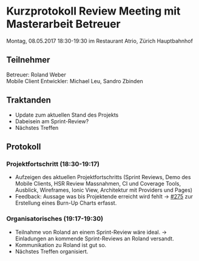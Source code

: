 # Kurzprotokoll Review Meeting mit Masterarbeit Betreuer

Montag, 08.05.2017 18:30-19:30 im Restaurant Atrio, Zürich Hauptbahnhof

## Teilnehmer
Betreuer: Roland Weber  
Mobile Client Entwickler: Michael Leu, Sandro Zbinden

## Traktanden
- Update zum aktuellen Stand des Projekts
- Dabeisein am Sprint-Review?
- Nächstes Treffen

## Protokoll

### Projektfortschritt (18:30-19:17)
- Aufzeigen des aktuellen Projektfortschritts (Sprint Reviews, Demo des Mobile Clients, HSR Review Massnahmen, CI und Coverage Tools, Ausblick, Wireframes, Ionic View, Architektur mit Providers und Pages)
- Feedback: Aussage was bis Projektende erreicht wird fehlt → [#275](https://github.com/IMSmobile/app/issues/275) zur Erstellung eines Burn-Up Charts erfasst.

### Organisatorisches (19:17-19:30)
- Teilnahme von Roland an einem Sprint-Review wäre ideal. → Einladungen an kommende Sprint-Reviews an Roland versandt.
- Kommunikation zu Roland ist gut so. 
- Nächstes Treffen organisiert.
